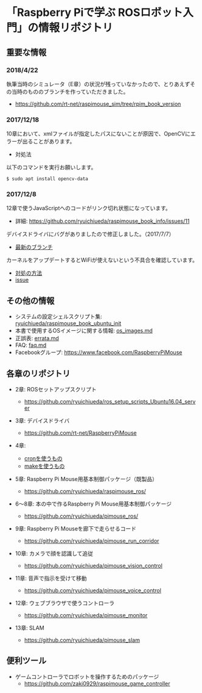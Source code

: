 # 「Raspberry Piで学ぶ ROSロボット入門」の情報リポジトリ

## 重要な情報

### 2018/4/22

執筆当時のシミュレータ（E章）の状況が残っていなかったので、とりあえずその当時のもののブランチを作っていただきました。

* https://github.com/rt-net/raspimouse_sim/tree/rpim_book_version

### 2017/12/18

10章において、xmlファイルが指定したパスにないことが原因で、OpenCVにエラーが出ることがあります。

* 対処法

以下のコマンドを実行お願いします。

```
$ sudo apt install opencv-data
```

### 2017/12/8

12章で使うJavaScriptへのコードがリンク切れ状態になっています。

* 詳細: https://github.com/ryuichiueda/raspimouse_book_info/issues/11

デバイスドライバにバグがありましたので修正しました。（2017/7/7）

* [最新のブランチ](https://github.com/rt-net/RaspberryPiMouse)

カーネルをアップデートするとWiFiが使えないという不具合を確認しています。

* [対処の方法](./trouble_reports/wifiproblem.md)
* [issue](https://github.com/ryuichiueda/raspimouse_book_info/issues/1)

## その他の情報

* システムの設定シェルスクリプト集: [ryuichiueda/raspimouse_book_ubuntu_init](https://github.com/ryuichiueda/raspimouse_book_ubuntu_init)
* 本書で使用するOSイメージに関する情報: [os_images.md](./os_images.md)
* 正誤表: [errata.md](./errata.md)
* FAQ: [faq.md](./faq.md)
* Facebookグループ: https://www.facebook.com/RaspberryPiMouse

## 各章のリポジトリ
* 2章: ROSセットアップスクリプト
    * https://github.com/ryuichiueda/ros_setup_scripts_Ubuntu16.04_server
* 3章: デバイスドライバ
    * https://github.com/rt-net/RaspberryPiMouse
* 4章:
    * [cronを使うもの](https://github.com/ryuichiueda/pimouse_setup/tree/cad60aa542ac45c4e685dc81804a9f2aa90b897d)
    * [makeを使うもの](https://github.com/ryuichiueda/pimouse_setup)

* 5章: Raspberry Pi Mouse用基本制御パッケージ（既製品）
    * https://github.com/ryuichiueda/raspimouse_ros/
* 6〜8章: 本の中で作るRaspberry Pi Mouse用基本制御パッケージ
    * https://github.com/ryuichiueda/pimouse_ros/
    
* 9章: Raspberry Pi Mouseを廊下で走らせるコード
   * https://github.com/ryuichiueda/pimouse_run_corridor

* 10章: カメラで顔を認識して追従
    * https://github.com/ryuichiueda/pimouse_vision_control
* 11章: 音声で指示を受けて移動
    * https://github.com/ryuichiueda/pimouse_voice_control
* 12章: ウェブブラウザで使うコントローラ
    * https://github.com/ryuichiueda/pimouse_monitor
* 13章: SLAM
    * https://github.com/ryuichiueda/pimouse_slam
    
    
## 便利ツール

* ゲームコントローラでロボットを操作するためのパッケージ
    * https://github.com/zaki0929/raspimouse_game_controller

